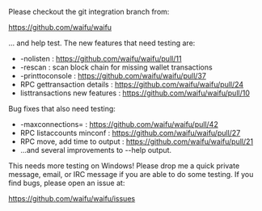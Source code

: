 Please checkout the git integration branch from:

https://github.com/waifu/waifu

... and help test.  The new features that need testing are:

* -nolisten : https://github.com/waifu/waifu/pull/11
* -rescan : scan block chain for missing wallet transactions
* -printtoconsole : https://github.com/waifu/waifu/pull/37
* RPC gettransaction details : https://github.com/waifu/waifu/pull/24
* listtransactions new features : https://github.com/waifu/waifu/pull/10

Bug fixes that also need testing:

* -maxconnections= : https://github.com/waifu/waifu/pull/42
* RPC listaccounts minconf : https://github.com/waifu/waifu/pull/27
* RPC move, add time to output : https://github.com/waifu/waifu/pull/21
* ...and several improvements to --help output.

This needs more testing on Windows!  Please drop me a quick private message, email, or IRC message if you are able to do some testing.  If you find bugs, please open an issue at:

https://github.com/waifu/waifu/issues
